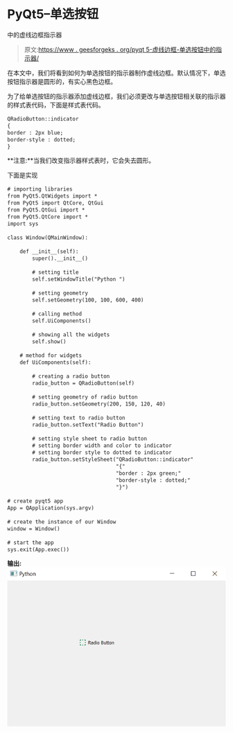# PyQt5–单选按钮

中的虚线边框指示器

> 原文:[https://www . geesforgeks . org/pyqt 5-虚线边框-单选按钮中的指示器/](https://www.geeksforgeeks.org/pyqt5-dotted-border-indicator-in-radio-button/)

在本文中，我们将看到如何为单选按钮的指示器制作虚线边框。默认情况下，单选按钮指示器是圆形的，有实心黑色边框。

为了给单选按钮的指示器添加虚线边框，我们必须更改与单选按钮相关联的指示器的样式表代码，下面是样式表代码。

```
QRadioButton::indicator
{
border : 2px blue;
border-style : dotted;
}

```

**注意:**当我们改变指示器样式表时，它会失去圆形。

下面是实现

```
# importing libraries
from PyQt5.QtWidgets import * 
from PyQt5 import QtCore, QtGui
from PyQt5.QtGui import * 
from PyQt5.QtCore import * 
import sys

class Window(QMainWindow):

    def __init__(self):
        super().__init__()

        # setting title
        self.setWindowTitle("Python ")

        # setting geometry
        self.setGeometry(100, 100, 600, 400)

        # calling method
        self.UiComponents()

        # showing all the widgets
        self.show()

    # method for widgets
    def UiComponents(self):

        # creating a radio button
        radio_button = QRadioButton(self)

        # setting geometry of radio button
        radio_button.setGeometry(200, 150, 120, 40)

        # setting text to radio button
        radio_button.setText("Radio Button")

        # setting style sheet to radio button
        # setting border width and color to indicator
        # setting border style to dotted to indicator
        radio_button.setStyleSheet("QRadioButton::indicator"
                                   "{"
                                   "border : 2px green;"
                                   "border-style : dotted;"
                                   "}")

# create pyqt5 app
App = QApplication(sys.argv)

# create the instance of our Window
window = Window()

# start the app
sys.exit(App.exec())
```

**输出:**
![](img/f2994c90a291f85fa7d54083e587d385.png)